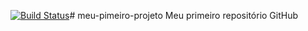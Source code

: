 
[![Build Status](https://travis-ci.org/CristianoAlvesJesus/meu-pimeiro-projeto.svg?branch=master)](https://travis-ci.org/CristianoAlvesJesus/meu-pimeiro-projeto)# meu-pimeiro-projeto
Meu primeiro repositório GitHub
